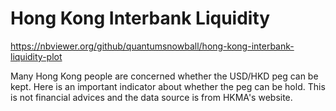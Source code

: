 # Hong Kong Interbank Liquidity

https://nbviewer.org/github/quantumsnowball/hong-kong-interbank-liquidity-plot

Many Hong Kong people are concerned whether the USD/HKD peg can be kept. Here is an important indicator about whether the peg can be hold. This is not financial advices and the data source is from HKMA's website. 
